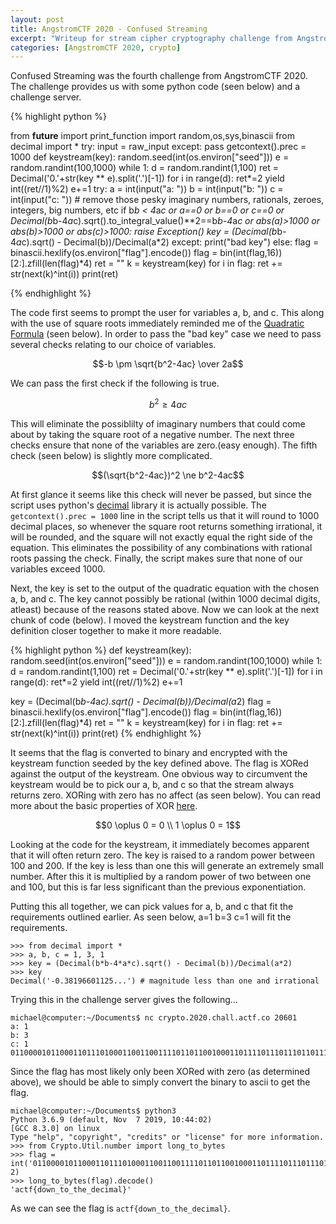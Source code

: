 ```yaml
---
layout: post
title: AngstromCTF 2020 - Confused Streaming
excerpt: "Writeup for stream cipher cryptography challenge from AngstromCTF 2020"
categories: [AngstromCTF 2020, crypto]
---
```


Confused Streaming was the fourth challenge from AngstromCTF 2020. The challenge provides us with some python code (seen below) and a challenge server. 

{% highlight python %}

from __future__ import print_function
import random,os,sys,binascii
from decimal import *
try:
	input = raw_input
except:
	pass
getcontext().prec = 1000
def keystream(key):
	random.seed(int(os.environ["seed"]))
	e = random.randint(100,1000)
	while 1:
		d = random.randint(1,100)
		ret = Decimal('0.'+str(key ** e).split('.')[-1])
		for i in range(d):
			ret*=2
		yield int((ret//1)%2)
		e+=1
try:
	a = int(input("a: "))
	b = int(input("b: "))
	c = int(input("c: "))
	# remove those pesky imaginary numbers, rationals, zeroes, integers, big numbers, etc
	if b*b < 4*a*c or a==0 or b==0 or c==0 or Decimal(b*b-4*a*c).sqrt().to_integral_value()**2==b*b-4*a*c or abs(a)>1000 or abs(b)>1000 or abs(c)>1000:
		raise Exception()
	key = (Decimal(b*b-4*a*c).sqrt() - Decimal(b))/Decimal(a*2)
except:
	print("bad key")
else:
	flag = binascii.hexlify(os.environ["flag"].encode())
	flag = bin(int(flag,16))[2:].zfill(len(flag)*4)
	ret = ""
	k = keystream(key)
	for i in flag:
		ret += str(next(k)^int(i))
	print(ret)

{% endhighlight %}

The code first seems to prompt the user for variables a, b, and c. This along with the use of square roots immediately reminded me of the [Quadratic Formula](https://en.wikipedia.org/wiki/Quadratic_formula) (seen below). In order to pass the "bad key" case we need to pass several checks relating to our choice of variables.

$$-b \pm \sqrt{b^2-4ac} \over 2a$$

We can pass the first check if the following is true.

$$b^2 \ge 4ac$$

This will eliminate the possiblilty of imaginary numbers that could come about by taking the square root of a negative number. The next three checks ensure that none of the variables are zero.(easy enough). The fifth check (seen below) is slightly more complicated.

$$(\sqrt{b^2-4ac})^2 \ne b^2-4ac$$

At first glance it seems like this check will never be passed, but since the script uses python's [decimal](https://docs.python.org/2/library/decimal.html) library it is actually possible. The `getcontext().prec = 1000` line in the script tells us that it will round to 1000 decimal places, so whenever the square root returns something irrational, it will be rounded, and the square will not exactly equal the right side of the equation. This eliminates the possibility of any combinations with rational roots passing the check. Finally, the script makes sure that none of our variables exceed 1000.

Next, the key is set to the output of the quadratic equation with the chosen a, b, and c. The key cannot possibly be rational (within 1000 decimal digits, atleast) because of the reasons stated above. Now we can look at the next chunk of code (below). I moved the keystream function and the key definition closer together to make it more readable.

{% highlight python %}
def keystream(key):
	random.seed(int(os.environ["seed"]))
	e = random.randint(100,1000)
	while 1:
		d = random.randint(1,100)
		ret = Decimal('0.'+str(key ** e).split('.')[-1])
		for i in range(d):
			ret*=2
		yield int((ret//1)%2)
		e+=1

key = (Decimal(b*b-4*a*c).sqrt() - Decimal(b))/Decimal(a*2)
flag = binascii.hexlify(os.environ["flag"].encode())
flag = bin(int(flag,16))[2:].zfill(len(flag)*4)
ret = ""
k = keystream(key)
for i in flag:
	ret += str(next(k)^int(i))
print(ret)
{% endhighlight %}


It seems that the flag is converted to binary and encrypted with the keystream function seeded by the key defined above. The flag is XORed against the output of the keystream. One obvious way to circumvent the keystream would be to pick our a, b, and c so that the stream always returns zero. XORing with zero has no affect (as seen below). You can read more about the basic properties of XOR [here](https://en.wikipedia.org/wiki/Exclusive_or).

$$0 \oplus 0 = 0 \\ 1 \oplus 0 = 1$$

Looking at the code for the keystream, it immediately becomes apparent that it will often return zero. The key is raised to a random power between 100 and 200. If the key is less than one this will generate an extremely small number. After this it is multiplied by a random power of two between one and 100, but this is far less significant than the previous exponentiation. 

Putting this all together, we can pick values for a, b, and c that fit the requirements outlined earlier. As seen below, a=1 b=3 c=1 will fit the requirements.

```
>>> from decimal import *
>>> a, b, c = 1, 3, 1
>>> key = (Decimal(b*b-4*a*c).sqrt() - Decimal(b))/Decimal(a*2)
>>> key
Decimal('-0.38196601125...') # magnitude less than one and irrational
```

Trying this in the challenge server gives the following...

```
michael@computer:~/Documents$ nc crypto.2020.chall.actf.co 20601
a: 1
b: 3
c: 1
01100001011000110111010001100110011110110110010001101111011101110110111001011111011101000110111101011111011101000110100001100101010111110110010001100101011000110110100101101101011000010110110001111101
```

Since the flag has most likely only been XORed with zero (as determined above), we should be able to simply convert the binary to ascii to get the flag.

```
michael@computer:~/Documents$ python3
Python 3.6.9 (default, Nov  7 2019, 10:44:02) 
[GCC 8.3.0] on linux
Type "help", "copyright", "credits" or "license" for more information.
>>> from Crypto.Util.number import long_to_bytes
>>> flag = int('01100001011000110111010001100110011110110110010001101111011101110110111001011111011101000110111101011111011101000110100001100101010111110110010001100101011000110110100101101101011000010110110001111101', 2)
>>> long_to_bytes(flag).decode()
'actf{down_to_the_decimal}'
```

As we can see the flag is `actf{down_to_the_decimal}`.